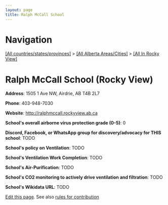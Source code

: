 ```yaml
---
layout: page
title: Ralph McCall School
---
```

# Navigation

[[All countries/states/provinces]](../../..) > [[All Alberta Areas/Cities]](../..) > [[All In Rocky View]](..)

# Ralph McCall School (Rocky View)

**Address**: 1505 1 Ave NW, Airdrie, AB T4B 2L7

**Phone**: 403-948-7030

**Website**: <http://ralphmccall.rockyview.ab.ca>

**School's overall airborne virus protection grade (0-5)**: 0

**Discord, Facebook, or WhatsApp group for discovery/advocacy for THIS school**: TODO

**School's policy on Ventilation**: TODO

**School's Ventilation Work Completion**: TODO

**School's Air-Purification**: TODO

**School's CO2 monitoring to actively drive ventilation and filtration**: TODO

**School's Wikidata URL**: TODO


[Edit this page](https://github.com/ventilate-schools/AB/edit/main/./Rocky_View/Ralph_McCall_School.md). See also [rules for contribution](../../../contribution-rules/)